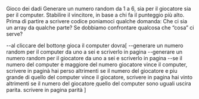 Gioco dei dadi
Generare un numero random da 1 a 6, sia per il giocatore sia per il computer.
Stabilire il vincitore, in base a chi fa il punteggio più alto.
Prima di partire a scrivere codice poniamoci qualche domanda:
Che ci sia un array da qualche parte?
Se dobbiamo confrontare qualcosa che “cosa” ci serve?

--al cliccare del bottonָָe gioca il computer dovra[
--generare un numero random per il computer da uno a sei
e scriverlo in pagina
--generare un numero random per il giocatore da uno a sei
e scriverlo in pagina
--se il numero del computer è maggiore del numero giocatore vince il computer,
scrivere in paginà hai perso
altrimenti se il numero del giocatore e piu grande di quello del computer vince il giocatore,
scrivere in pagina hai vinto 
altrimenti se il numero del giocatore ָquello del computer sono uguali uscira parita.
scrivere in pagina parità
]

